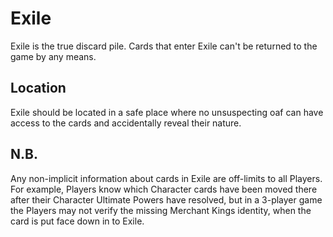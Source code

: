 # Exile

Exile is the true discard pile. Cards that enter Exile can't be returned to the game by any means.

## Location

Exile should be located in a safe place where no unsuspecting oaf can have access to the cards and accidentally reveal their nature.

## N.B.

Any non-implicit information about cards in Exile are off-limits to all Players. For example, Players know which Character cards have been moved there after their Character Ultimate Powers have resolved, but in a 3-player game the Players may not verify the missing Merchant Kings identity, when the card is put face down in to Exile.
